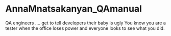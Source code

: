 # AnnaMnatsakanyan_QAmanual
QA engineers ....  get to tell developers their baby is ugly
You know you are a tester when the office loses power and everyone looks to see what you did.
